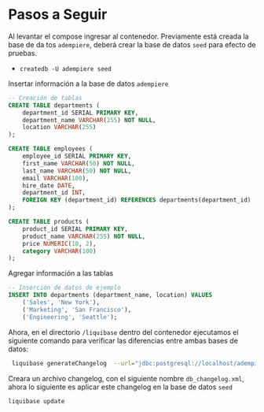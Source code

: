 # Pasos a Seguir

Al levantar el compose ingresar al contenedor. Previamente está creada la base de da tos `adempiere`, deberá crear la base de datos `seed` para efecto de pruebas.

- `createdb -U adempiere seed`

Insertar información a la base de datos `adempiere`

```sql
-- Creación de tablas
CREATE TABLE departments (
    department_id SERIAL PRIMARY KEY,
    department_name VARCHAR(255) NOT NULL,
    location VARCHAR(255)
);

CREATE TABLE employees (
    employee_id SERIAL PRIMARY KEY,
    first_name VARCHAR(50) NOT NULL,
    last_name VARCHAR(50) NOT NULL,
    email VARCHAR(100),
    hire_date DATE,
    department_id INT,
    FOREIGN KEY (department_id) REFERENCES departments(department_id)
);

CREATE TABLE products (
    product_id SERIAL PRIMARY KEY,
    product_name VARCHAR(255) NOT NULL,
    price NUMERIC(10, 2),
    category VARCHAR(100)
);
```

Agregar información a las tablas

```sql
-- Inserción de datos de ejemplo
INSERT INTO departments (department_name, location) VALUES
    ('Sales', 'New York'),
    ('Marketing', 'San Francisco'),
    ('Engineering', 'Seattle');
```

Ahora, en el directorio `/liquibase` dentro del contenedor ejecutamos el siguiente comando para verificar las diferencias entre ambas bases de datos:

```sh
 liquibase generateChangelog  --url="jdbc:postgresql://localhost/adempiere"   --username=adempiere   --password=adempiere   --referenceUrl="jdbc:postgresql://localhost/seed"   --referenceUsername=adempiere   --referencePassword=adempiere  --changeLogFile=db_changelog.xml
```

Creara un archivo changelog, con el siguiente nombre `db_changelog.xml`, ahora lo siguiente es aplicar este changelog en la base de datos `seed`

```
liquibase update
```
